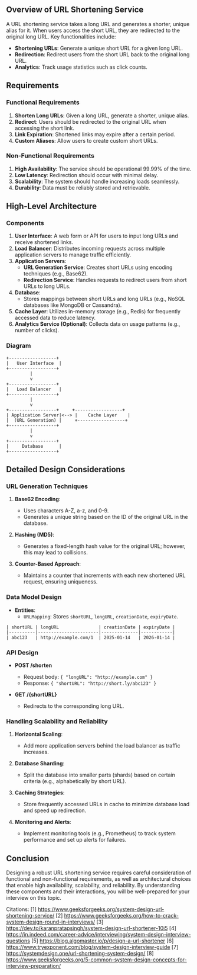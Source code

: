 ## Overview of URL Shortening Service
A URL shortening service takes a long URL and generates a shorter, unique alias for it. When users access the short URL, they are redirected to the original long URL. Key functionalities include:

- **Shortening URLs**: Generate a unique short URL for a given long URL.
- **Redirection**: Redirect users from the short URL back to the original long URL.
- **Analytics**: Track usage statistics such as click counts.

## Requirements

### Functional Requirements
1. **Shorten Long URLs**: Given a long URL, generate a shorter, unique alias.
2. **Redirect**: Users should be redirected to the original URL when accessing the short link.
3. **Link Expiration**: Shortened links may expire after a certain period.
4. **Custom Aliases**: Allow users to create custom short URLs.

### Non-Functional Requirements
1. **High Availability**: The service should be operational 99.99% of the time.
2. **Low Latency**: Redirection should occur with minimal delay.
3. **Scalability**: The system should handle increasing loads seamlessly.
4. **Durability**: Data must be reliably stored and retrievable.

## High-Level Architecture

### Components
1. **User Interface**: A web form or API for users to input long URLs and receive shortened links.
2. **Load Balancer**: Distributes incoming requests across multiple application servers to manage traffic efficiently.
3. **Application Servers**:
   - **URL Generation Service**: Creates short URLs using encoding techniques (e.g., Base62).
   - **Redirection Service**: Handles requests to redirect users from short URLs to long URLs.
4. **Database**:
   - Stores mappings between short URLs and long URLs (e.g., NoSQL databases like MongoDB or Cassandra).
5. **Cache Layer**: Utilizes in-memory storage (e.g., Redis) for frequently accessed data to reduce latency.
6. **Analytics Service (Optional)**: Collects data on usage patterns (e.g., number of clicks).

### Diagram
```plaintext
+------------------+
|   User Interface  |
+------------------+
         |
         v
+------------------+
|   Load Balancer   |
+------------------+
         |
         v
+------------------+     +------------------+
| Application Server|<--> |    Cache Layer    |
|  (URL Generation) |     +------------------+
+------------------+
         |
         v
+------------------+
|     Database      |
+------------------+
```

## Detailed Design Considerations

### URL Generation Techniques
1. **Base62 Encoding**:
   - Uses characters A-Z, a-z, and 0-9.
   - Generates a unique string based on the ID of the original URL in the database.

2. **Hashing (MD5)**:
   - Generates a fixed-length hash value for the original URL; however, this may lead to collisions.

3. **Counter-Based Approach**:
   - Maintains a counter that increments with each new shortened URL request, ensuring uniqueness.

### Data Model Design
- **Entities**:
  - `URLMapping`: Stores `shortURL`, `longURL`, `creationDate`, `expiryDate`.
  
```plaintext
| shortURL | longURL               | creationDate | expiryDate |
|----------|-----------------------|--------------|------------|
| abc123   | http://example.com/1  | 2025-01-14   | 2026-01-14 |
```

### API Design
- **POST /shorten**
  - Request body: `{ "longURL": "http://example.com" }`
  - Response: `{ "shortURL": "http://short.ly/abc123" }`

- **GET /{shortURL}**
  - Redirects to the corresponding long URL.

### Handling Scalability and Reliability
1. **Horizontal Scaling**:
   - Add more application servers behind the load balancer as traffic increases.

2. **Database Sharding**:
   - Split the database into smaller parts (shards) based on certain criteria (e.g., alphabetically by short URL).

3. **Caching Strategies**:
   - Store frequently accessed URLs in cache to minimize database load and speed up redirection.

4. **Monitoring and Alerts**:
   - Implement monitoring tools (e.g., Prometheus) to track system performance and set up alerts for failures.

## Conclusion
Designing a robust URL shortening service requires careful consideration of functional and non-functional requirements, as well as architectural choices that enable high availability, scalability, and reliability. By understanding these components and their interactions, you will be well-prepared for your interview on this topic.

Citations:
[1] https://www.geeksforgeeks.org/system-design-url-shortening-service/
[2] https://www.geeksforgeeks.org/how-to-crack-system-design-round-in-interviews/
[3] https://dev.to/karanpratapsingh/system-design-url-shortener-10i5
[4] https://in.indeed.com/career-advice/interviewing/system-design-interview-questions
[5] https://blog.algomaster.io/p/design-a-url-shortener
[6] https://www.tryexponent.com/blog/system-design-interview-guide
[7] https://systemdesign.one/url-shortening-system-design/
[8] https://www.geeksforgeeks.org/5-common-system-design-concepts-for-interview-preparation/